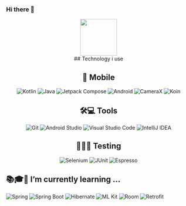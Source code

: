 ### Hi there 👋

<div id="header" align="center">
  <img src="https://media2.giphy.com/media/v1.Y2lkPTc5MGI3NjExdXVnNXFxZ2IwMmpxeHA1M2gwZDUycGNsc2RkeHEzNWlqYWR4aXlvciZlcD12MV9pbnRlcm5hbF9naWZfYnlfaWQmY3Q9cw/5XMAnQRqzeprZF6GnW/giphy.gif" width="100"/>
</div>

<div id="technologies" align="center">
## Technology i use

## 📱 Mobile 
![Kotlin](https://img.shields.io/badge/kotlin-%237F52FF.svg?style=for-the-badge&logo=kotlin&logoColor=white)
![Java](https://img.shields.io/badge/java-%23ED8B00.svg?style=for-the-badge&logo=openjdk&logoColor=white)
![Jetpack Compose](https://img.shields.io/badge/Jetpack%20Compose-%2300C7B7.svg?style=for-the-badge&logo=jetpack-compose&logoColor=white)
![Android](https://img.shields.io/badge/Android-3DDC84.svg?style=for-the-badge&logo=android&logoColor=white)
![CameraX](https://img.shields.io/badge/CameraX-%23FF4081.svg?style=for-the-badge&logo=android&logoColor=white)
![Koin](https://img.shields.io/badge/Koin-%23007F8F.svg?style=for-the-badge&logo=kotlin&logoColor=white)



## 🛠💻 Tools
![Git](https://img.shields.io/badge/Git-F05032?style=for-the-badge&logo=git&logoColor=white)
![Android Studio](https://img.shields.io/badge/Android%20Studio-3DDC84.svg?style=for-the-badge&logo=android-studio&logoColor=white)
![Visual Studio Code](https://img.shields.io/badge/Visual_Studio_Code-0078D4?style=for-the-badge&logo=visual%20studio%20code&logoColor=white)
![IntelliJ IDEA](https://img.shields.io/badge/IntelliJIDEA-000000.svg?style=for-the-badge&logo=intellij-idea&logoColor=white)


## 🧪📝✅ Testing
![Selenium](https://img.shields.io/badge/-selenium-%43B02A?style=for-the-badge&logo=selenium&logoColor=white)
![JUnit](https://img.shields.io/badge/JUnit-25A162.svg?style=for-the-badge&logo=junit5&logoColor=white)
![Espresso](https://img.shields.io/badge/Espresso-%233DDC84.svg?style=for-the-badge&logo=android&logoColor=white)
</div>

## 📚🎓🌱 I’m currently learning ...
![Spring](https://img.shields.io/badge/Spring-%236DB33F.svg?style=for-the-badge&logo=spring&logoColor=white)
![Spring Boot](https://img.shields.io/badge/Spring%20Boot-%236DB33F.svg?style=for-the-badge&logo=spring-boot&logoColor=white)
![Hibernate](https://img.shields.io/badge/Hibernate-%23674A37.svg?style=for-the-badge&logo=hibernate&logoColor=white)
![ML Kit](https://img.shields.io/badge/ML%20Kit-%230075C5.svg?style=for-the-badge&logo=google&logoColor=white)
![Room](https://img.shields.io/badge/Room-%23EA6C00.svg?style=for-the-badge&logo=android&logoColor=white)
![Retrofit](https://img.shields.io/badge/Retrofit-%23076CC6.svg?style=for-the-badge&logo=android&logoColor=white)

<!--
**TaloHomes404/TaloHomes404** is a ✨ _special_ ✨ repository because its `README.md` (this file) appears on your GitHub profile.

Here are some ideas to get you started:

- 🔭 I’m currently working on ...
- 🌱 I’m currently learning ...
- 👯 I’m looking to collaborate on ...
- 🤔 I’m looking for help with ...
- 💬 Ask me about ...
- 📫 How to reach me: ...
- 😄 Pronouns: ...
- ⚡ Fun fact: ...
-->
